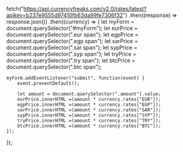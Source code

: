 fetch("https://api.currencyfreaks.com/v2.0/rates/latest?apikey=b237e9555d97410fb63da99fe7306f32")
.then((response) => response.json())
.then((currency) => {
    let myForm = document.querySelector("#myForm");
    let eurPrice = document.querySelector(".eur span");
    let egpPrice = document.querySelector(".egp span");
    let sarPrice = document.querySelector(".sar span");
    let sypPrice = document.querySelector(".syp span");
    let tryPrice = document.querySelector(".try span");
    let btcPrice = document.querySelector(".btc span");

    myForm.addEventListener("submit", function(event) {
        event.preventDefault(); 
        
        let amount = document.querySelector(".amount").value;
        eurPrice.innerHTML =(amount * currency.rates["EUR"]);
        egpPrice.innerHTML =(amount * currency.rates["EGP"]);
        sarPrice.innerHTML =(amount * currency.rates["SAR"]);
        sypPrice.innerHTML =(amount * currency.rates["SYP"]);
        tryPrice.innerHTML =(amount * currency.rates["TRY"]);
        btcPrice.innerHTML =(amount * currency.rates["BTC"]);
    });
});
